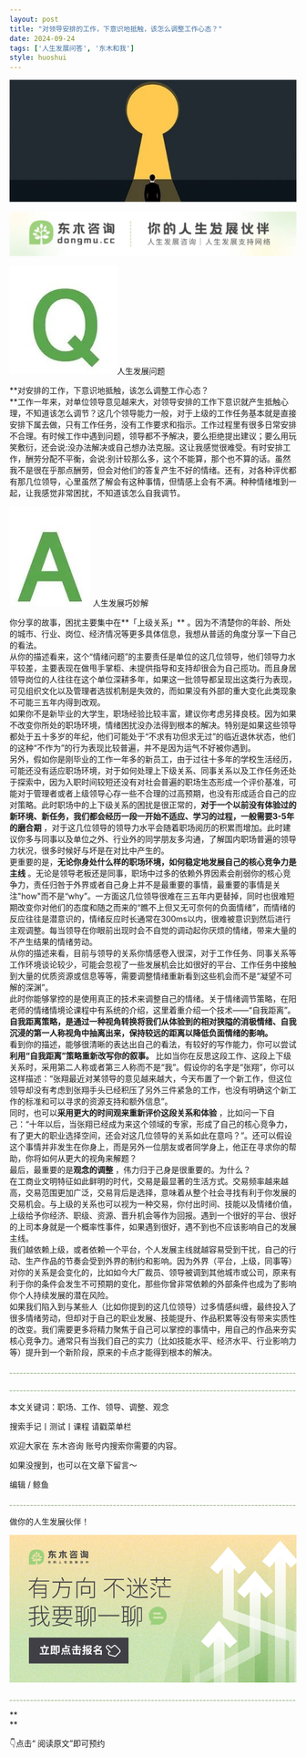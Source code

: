 ```yaml
---
layout: post
title: "对领导安排的工作，下意识地抵触，该怎么调整工作心态？"
date: 2024-09-24
tags: ['人生发展问答', '东木和我']
style: huoshui
---
```


![](/assets/post_images/2024-09-24-17319182528100.09077746079044235.jpeg)



![](/assets/post_images/2024-09-24-17319182527700.7361501838973707.jpeg)

![](/assets/post_images/2024-09-24-17319182528280.8740819043212509.jpeg)人生发展问题

  

**对安排的工作，下意识地抵触，该怎么调整工作心态？  
**工作一年来，对单位领导意见越来大，对领导安排的工作下意识就产生抵触心理，不知道该怎么调节？这几个领导能力一般，对于上级的工作任务基本就是直接安排下属去做，只有工作任务，没有工作要求和指示。工作过程里有很多日常安排不合理。有时候工作中遇到问题，领导都不予解决，要么拒绝提出建议；要么用玩笑敷衍，还会说:没办法解决或自己想办法克服。这让我感觉很难受。有时安排工作，酬劳分配不平衡，会说:别计较那么多，这个不能算，那个也不算的话。虽然我不是很在乎那点酬劳，但会对他们的答复产生不好的情绪。还有，对各种评优都有那几位领导，心里虽然了解会有这种事情，但情感上会有不满。种种情绪堆到一起，让我感觉非常困扰，不知道该怎么自我调节。

  

![](/assets/post_images/2024-09-24-17319182527390.5835503640580726.jpeg) 人生发展巧妙解

  

  
你分享的故事，困扰主要集中在**「上级关系」** 。因为不清楚你的年龄、所处的城市、行业、岗位、经济情况等更多具体信息，我想从普适的角度分享一下自己的看法。  
从你的描述看来，这个“情绪问题”的主要责任是单位的这几位领导，他们领导力水平较差，主要表现在做甩手掌柜、未提供指导和支持却很会为自己揽功。而且身居领导岗位的人往往在这个单位深耕多年，如果这一批领导都呈现出这类行为表现，可见组织文化以及管理者选拔机制是失效的，而如果没有外部的重大变化此类现象不可能三五年内得到改观。  
如果你不是新毕业的大学生，职场经验比较丰富，建议你考虑另择良枝。因为如果不改变你所处的职场环境，情绪困扰没办法得到根本的解决。特别是如果这些领导都处于五十多岁的年纪，他们可能处于“不求有功但求无过”的临近退休状态，他们的这种“不作为”的行为表现比较普遍，并不是因为运气不好被你遇到。  
另外，假如你是刚毕业的工作一年多的新员工，由于过往十多年的学校生活经历，可能还没有适应职场环境，对于如何处理上下级关系、同事关系以及工作任务还处于探索中，因为入职时间较短还没有对社会普遍的职场生态形成一个评价基准，可能对于管理者或者上级领导心存一些不合理的过高预期，也没有形成适合自己的应对策略。此时职场中的上下级关系的困扰是很正常的，**对于一个以前没有体验过的新环境、新任务，我们都会经历一段一开始不适应、学习的过程，一般需要3-5年的磨合期**
，对于这几位领导的领导力水平会随着职场阅历的积累而增加。此时建议你多与同事以及单位之外、行业外的同学朋友多沟通，了解国内职场普遍的领导力状况，很多时候好与坏是在对比中产生的。  
更重要的是，**无论你身处什么样的职场环境，如何稳定地发展自己的核心竞争力是主线**
。无论是领导老板还是同事，职场中过多的依赖外界因素会削弱你的核心竞争力，责任归咎于外界或者自己身上并不是最重要的事情，最重要的事情是关注"how"而不是“why”。一方面这几位领导很难在三五年内更替掉，同时也很难短期改变你对他们的态度和随之而来的“瞧不上但又无可奈何的负面情绪”，而情绪的反应往往是潜意识的，情绪反应时长通常在300ms以内，很难被意识到然后进行主观调整。每当领导在你眼前出现时会不自觉的调动起你厌烦的情绪，带来大量的不产生结果的情绪劳动。  
从你的描述来看，目前与领导的关系你情感卷入很深，对于工作任务、同事关系等工作环境谈论较少，可能会忽视了一些发展机会比如很好的平台、工作任务中接触到大量的优质资源或信息等等，需要调整情绪重新看到这些机会而不是“凝望不可解的深渊”。  
此时你能够掌控的是使用真正的技术来调整自己的情绪。关于情绪调节策略，在阳老师的情绪情境论课程中有系统的介绍，这里着重介绍一个技术——“自我距离”。**自我距离策略，是通过一种视角转换将我们从体验到的相对狭隘的消极情绪、自我沉浸的第一人称视角中抽离出来，保持较远的距离以降低负面情绪的影响。**  
看到你的描述，能够很清晰的表达出自己的看法，有较好的写作能力，你可以尝试**利用“自我距离”策略重新改写你的叙事。**
比如当你在反思这段工作、这段上下级关系时，采用第二人称或者第三人称而不是“我”。假设你的名字是“张翔”，你可以这样描述：“张翔最近对某领导的意见越来越大，今天布置了一个新工作，但这位领导却没有考虑到张翔手头已经积压了另外三件紧急的工作，也没有明确这个新工作的标准和可以寻求的资源支持和额外信息”。  
同时，也可以**采用更大的时间观来重新评价这段关系和体验**
，比如问一下自己：“十年以后，当张翔已经成为来这个领域的专家，形成了自己的核心竞争力，有了更大的职业选择空间，还会对这几位领导的关系如此在意吗？”。还可以假设这个事情并非发生在你身上，而是另外一位朋友或者同学身上，他正在寻求你的帮助，你将如何从更大的视角来解题？  
最后，最重要的是**观念的调整** ，伟力归于己身是很重要的。为什么？  
在工商业文明特征如此鲜明的时代，交易是最显著的生活方式。交易频率越来越高，交易范围更加广泛，交易背后是选择，意味着从整个社会寻找有利于你发展的交易机会。与上级的关系也可以视为一种交易，你付出时间、技能以及情绪价值，上级给予你经济、职级、资源、晋升机会等作为回报。遇到一个很好的平台、很好的上司本身就是一个概率性事件，如果遇到很好，遇不到也不应该影响自己的发展主线。  
我们越依赖上级，或者依赖一个平台，个人发展主线就越容易受到干扰，自己的行动、生产作品的节奏会受到外界的制约和影响。因为外界（平台，上级，同事等）对你的关系是会变化的，比如如今大厂裁员、领导被调到其他城市或公司，原来有利于你的条件会发生不可预期的变化，那些你曾非常依赖的外部条件也成为了影响你个人持续发展的潜在风险。  
如果我们陷入到与某些人（比如你提到的这几位领导）过多情感纠缠，最终投入了很多情绪劳动，但却对于自己的职业发展、技能提升、作品积累等没有带来实质性的改变。我们需要更多将精力聚焦于自己可以掌控的事情中，用自己的作品来夯实核心竞争力。通常只有当我们自己的实力（比如技能水平、经济水平、行业影响力等）提升到一个新阶段，原来的卡点才能得到根本的解决。

  

![](/assets/post_images/2024-09-24-17319182527390.3307820680419684.png)

![](/assets/post_images/2024-09-24-17319182527420.14035996549867313.png)

本文关键词：职场、工作、领导、调整、观念  

搜索手记丨测试丨课程 请戳菜单栏

欢迎大家在 东木咨询 账号内搜索你需要的内容。

如果没搜到，也可以在文章下留言～

  

编辑 / 鲸鱼

![](/assets/post_images/2024-09-24-17319182527410.8046691474501155.webp)

做你的人生发展伙伴！

  

[![](/assets/post_images/2024-09-24-17319182528810.19993956784458633.png)](http://mp.weixin.qq.com/s?__biz=MzkyNTY0NTMzNQ==&mid=2247489038&idx=2&sn=175e4b053a335b47b340e3d8c919d5e3&chksm=c1c23976f6b5b06013d7c305de12a849b53d21f2d107e2bbe010b12ede3921e0b1acab754d8c&scene=21#wechat_redirect)  

![](/assets/post_images/2024-09-24-17319182528550.21624902095263887.webp)

**  
**

👇点击“ 阅读原文”即可预约